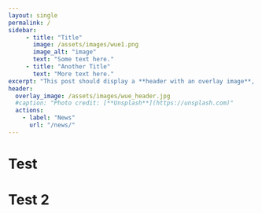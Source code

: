 ```yaml
---
layout: single
permalink: /
sidebar:
     - title: "Title"
       image: /assets/images/wue1.png
       image_alt: "image"
       text: "Some text here."
     - title: "Another Title"
       text: "More text here."
excerpt: "This post should display a **header with an overlay image**, if the theme supports it."
header:
  overlay_image: /assets/images/wue_header.jpg
  #caption: "Photo credit: [**Unsplash**](https://unsplash.com)"
  actions:
    - label: "News"
      url: "/news/"      
---
```


# Test

# Test 2
